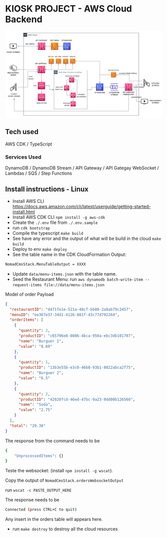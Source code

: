 # KIOSK PROJECT - AWS Cloud Backend

![cloud](./kiosk-backend-cloud.png)

## Tech used

AWS CDK / TypeScript

### Services Used

DynamoDB / DynamoDB Stream / API Gateway / API Gategay WebSocket / Lambdas / SQS / Step Functions

## Install instructions - Linux

- Install AWS CLI <https://docs.aws.amazon.com/cli/latest/userguide/getting-started-install.html>
- Install AWS CDK CLI `npm install -g aws-cdk`
- Create the `./.env` file from `./.env.sample`
- run `cdk bootstrap`
- Compile the typescript `make build`
- See have any error and the output of what will be build in the cloud `make build`
- Deploy to env `make deploy`
- See the table name in the CDK CloudFormation Output:

```bash
NomadCmsStack.MenuTableOutput = XXXX
```

- Update `data/menu-items.json` with the table name.
- Seed the Restaurant Menu: run `aws dynamodb batch-write-item --request-items file://data/menu-items.json`

Model of order Payload

```JSON
{
  "restaurantID": "d471fe1e-521a-48cf-bb80-2a8ab79c2457",
  "menuID": "ee367e37-34d1-4126-881f-43c77d792284",
  "orderItems": [
    {
      "quantity": 2,
      "productID": "c65796e8-0806-4bca-950a-ebc3db101707",
      "name": "Burguer 1",
      "value": "8.69"
    },
    {
      "quantity": 1,
      "productID": "13b3e55b-e3c0-46b8-93b1-8022abca2f75",
      "name": "Burguer 2",
      "value": "6.5"
    },
    {
      "quantity": 2,
      "productID": "42020fcd-46ed-47bc-9a23-9dd00b126560",
      "name": "Soda",
      "value": "2.75"
    }
  ],
  "total": "29.38"
}
```

The response from the command needs to be

```BASH
{
    "UnprocessedItems": {}
}
```

Teste the websocket: (install `npm install -g wscat`).

Copy the output of `NomadCmsStack.ordersWebsocketOutput`

run `wscat -c PASTE_OUTPUT_HERE`

The response needs to be

```bash
Connected (press CTRL+C to quit)
```

Any insert in the orders table will appears here.


* run `make destroy` to destroy all the cloud resources